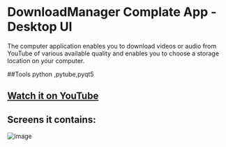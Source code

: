 # DownloadManager Complate App - Desktop UI


The computer application enables you to download videos or audio from YouTube 
of various available quality and enables you to choose a storage location on your computer.

##Tools
python ,pytube,pyqt5

## [Watch it on YouTube](https://www.youtube.com/watch?v=HNgR3Z2GgLY&ab_channel=rachidbourigue)


## Screens it contains:

![image](https://user-images.githubusercontent.com/96108341/177016538-c7127493-e269-4c5c-b4f6-4dbffff38789.png)

